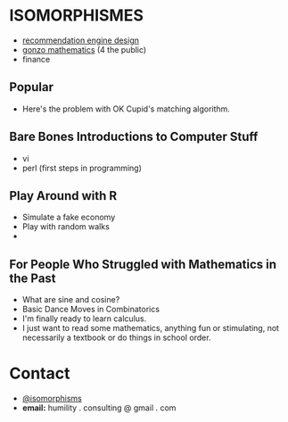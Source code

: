 ISOMORPHISMES
=============

* [recommendation engine design](http://flavors.me/recommendation_engine)
* [gonzo mathematics](http://isomorphismes.tumblr.com/tagged/mathematics) (4 the public)
* finance




Popular
-------
* Here's the problem with OK Cupid's matching algorithm.







Bare Bones Introductions to Computer Stuff
------------------------------------------
* vi
* perl (first steps in programming)






Play Around with R
------------------
* Simulate a fake economy
* Play with random walks
* 








For People Who Struggled with Mathematics in the Past
-----------------------------------------------------------------

* What are sine and cosine?
* Basic Dance Moves in Combinatorics
* I'm finally ready to learn calculus.
* I just want to read some mathematics, anything fun or stimulating, not necessarily a textbook or do things in school order.




# Contact
* [@isomorphisms](http://twitter.com/isomorphisms)
* **email:** humility	.	consulting	@	gmail	.	com
